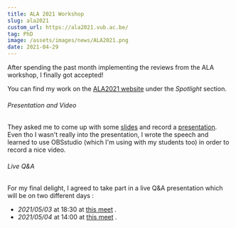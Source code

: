 ```yaml
---
title: ALA 2021 Workshop
slug: ala2021
custom_url: https://ala2021.vub.ac.be/
tag: PhD
image: /assets/images/news/ALA2021.png
date: 2021-04-29
---
```


After spending the past month implementing the reviews from the ALA workshop, I finally got accepted!

You can find my work on the [ALA2021 website]( https://ala2021.vub.ac.be/) under the *Spotlight* section.

######  Presentation and Video

They asked me to come up with some [slides](https://ala2021.vub.ac.be/presentations/pres_paper4.pdf) and record a [presentation](https://youtu.be/3Ddt7FNnjGk). 
Even tho I wasn't really into the presentation, I wrote the speech and learned to use OBSstudio (which I'm using with my students too) in order to record a nice video.

###### Live Q&A

For my final delight, I agreed to take part in a live Q&A presentation which will be on two different days :

- *2021/05/03* at 18:30 at [this meet]( https://meet.google.com/rkf-pxwg-cvg) .
- *2021/05/04* at 14:00 at [this meet](https://meet.google.com/dgu-ddeq-bof) .


